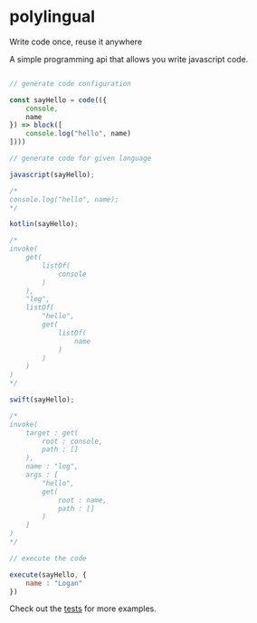 # polylingual
Write code once, reuse it anywhere

A simple programming api that allows you write javascript code. 

```js

// generate code configuration

const sayHello = code(({
    console,
    name
}) => block([
    console.log("hello", name)
])))

// generate code for given language

javascript(sayHello);

/*
console.log("hello", name);
*/

kotlin(sayHello);

/*
invoke(
    get(
        listOf(
            console
        )
    ),
    "log",
    listOf(
        "hello",
        get(
            listOf(
                name
            )
        )
    )
)
*/

swift(sayHello);

/*
invoke(
    target : get(
        root : console,
        path : []
    ),
    name : "log",
    args : [
        "hello",
        get(
            root : name,
            path : []
        )
    ]
)
*/

// execute the code

execute(sayHello, {
    name : "Logan"
})

```

Check out the [tests](https://github.com/nagolyhprum/polylingual/blob/main/src/index.test.ts) for more examples.